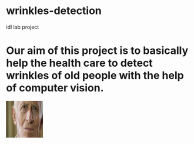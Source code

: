 # wrinkles-detection
idl lab project



# Our aim of this project is to basically help the health care to detect wrinkles of old people with the help of computer vision.


<img src = "screenshots/1.jpg" width ="100" height="100">

